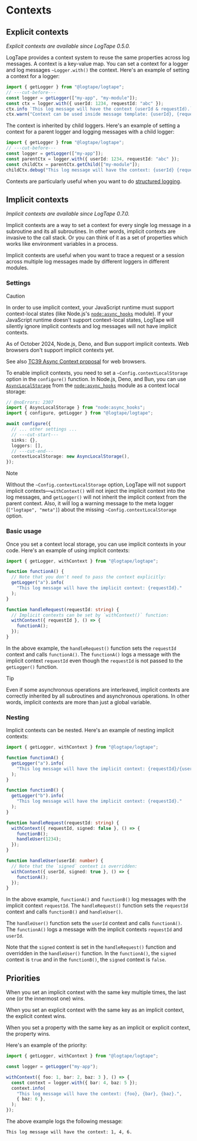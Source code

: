 Contexts
========

Explicit contexts
-----------------

*Explicit contexts are available since LogTape 0.5.0.*

LogTape provides a context system to reuse the same properties across log
messages.  A context is a key-value map.  You can set a context for a logger
and log messages `~Logger.with()` the context.  Here's an example of setting
a context for a logger:

~~~~ typescript twoslash
import { getLogger } from "@logtape/logtape";
// ---cut-before---
const logger = getLogger(["my-app", "my-module"]);
const ctx = logger.with({ userId: 1234, requestId: "abc" });
ctx.info `This log message will have the context (userId & requestId).`;
ctx.warn("Context can be used inside message template: {userId}, {requestId}.");
~~~~

The context is inherited by child loggers.  Here's an example of setting a
context for a parent logger and logging messages with a child logger:

~~~~ typescript twoslash
import { getLogger } from "@logtape/logtape";
// ---cut-before---
const logger = getLogger(["my-app"]);
const parentCtx = logger.with({ userId: 1234, requestId: "abc" });
const childCtx = parentCtx.getChild(["my-module"]);
childCtx.debug("This log message will have the context: {userId} {requestId}.");
~~~~

Contexts are particularly useful when you want to do
[structured logging](./struct.md).


Implicit contexts
-----------------

*Implicit contexts are available since LogTape 0.7.0.*

Implicit contexts are a way to set a context for every single log message in
a subroutine and its all subroutines.  In other words, implicit contexts are
invasive to the call stack.  Or you can think of it as a set of properties
which works like environment variables in a process.

Implicit contexts are useful when you want to trace a request or a session
across multiple log messages made by different loggers in different modules.


### Settings

> [!CAUTION]
> In order to use implicit context, your JavaScript runtime must support
> context-local states (like Node.js's [`node:async_hooks`] module).  If your
> JavaScript runtime doesn't support context-local states, LogTape will silently
> ignore implicit contexts and log messages will not have implicit contexts.
>
> As of October 2024, Node.js, Deno, and Bun support implicit contexts.
> Web browsers don't support implicit contexts yet.
>
> See also [TC39 Async Context proposal] for web browsers.

To enable implicit contexts, you need to set a `~Config.contextLocalStorage`
option in the `configure()` function.  In Node.js, Deno, and Bun, you can use
[`AsyncLocalStorage`] from the [`node:async_hooks`] module as a context local
storage:

~~~~ typescript twoslash
// @noErrors: 2307
import { AsyncLocalStorage } from "node:async_hooks";
import { configure, getLogger } from "@logtape/logtape";

await configure({
  // ... other settings ...
  // ---cut-start---
  sinks: {},
  loggers: [],
  // ---cut-end---
  contextLocalStorage: new AsyncLocalStorage(),
});
~~~~

> [!NOTE]
> Without the `~Config.contextLocalStorage` option, LogTape will not support
> implicit contexts—`withContext()` will not inject the implicit context
> into the log messages, and `getLogger()` will not inherit the implicit context
> from the parent context.  Also, it will log a warning message to the meta
> logger (`["logtape", "meta"]`) about the missing
> `~Config.contextLocalStorage` option.

[`node:async_hooks`]: https://nodejs.org/api/async_context.html
[TC39 Async Context proposal]: https://tc39.es/proposal-async-context/
[`AsyncLocalStorage`]: https://nodejs.org/api/async_context.html#class-asynclocalstorage


### Basic usage

Once you set a context local storage, you can use implicit contexts in your
code.  Here's an example of using implicit contexts:

~~~~ typescript twoslash
import { getLogger, withContext } from "@logtape/logtape";

function functionA() {
  // Note that you don't need to pass the context explicitly:
  getLogger("a").info(
    "This log message will have the implicit context: {requestId}."
  );
}

function handleRequest(requestId: string) {
  // Implicit contexts can be set by `withContext()` function:
  withContext({ requestId }, () => {
    functionA();
  });
}
~~~~

In the above example, the `handleRequest()` function sets the `requestId`
context and calls `functionA()`.  The `functionA()` logs a message with the
implicit context `requestId` even though the `requestId` is not passed to the
`getLogger()` function.

> [!TIP]
> Even if some asynchronous operations are interleaved, implicit contexts
> are correctly inherited by all subroutines and asynchronous operations.
> In other words, implicit contexts are more than just a global variable.

### Nesting

Implicit contexts can be nested.  Here's an example of nesting implicit
contexts:

~~~~ typescript twoslash
import { getLogger, withContext } from "@logtape/logtape";

function functionA() {
  getLogger("a").info(
    "This log message will have the implicit context: {requestId}/{userId}."
  );
}

function functionB() {
  getLogger("b").info(
    "This log message will have the implicit context: {requestId}."
  );
}

function handleRequest(requestId: string) {
  withContext({ requestId, signed: false }, () => {
    functionB();
    handleUser(1234);
  });
}

function handleUser(userId: number) {
  // Note that the `signed` context is overridden:
  withContext({ userId, signed: true }, () => {
    functionA();
  });
}
~~~~

In the above example, `functionA()` and `functionB()` log messages with the
implicit context `requestId`.  The `handleRequest()` function sets the
`requestId` context and calls `functionB()` and `handleUser()`.

The `handleUser()` function sets the `userId` context and calls `functionA()`.
The `functionA()` logs a message with the implicit contexts `requestId` and
`userId`.

Note that the `signed` context is set in the `handleRequest()` function and
overridden in the `handleUser()` function.  In the `functionA()`, the `signed`
context is `true` and in the `functionB()`, the `signed` context is `false`.


Priorities
----------

When you set an implicit context with the same key multiple times, the last one
(or the innermost one) wins.

When you set an explicit context with the same key as an implicit context,
the explicit context wins.

When you set a property with the same key as an implicit or explicit context,
the property wins.

Here's an example of the priority:

~~~~ typescript twoslash
import { getLogger, withContext } from "@logtape/logtape";

const logger = getLogger("my-app");

withContext({ foo: 1, bar: 2, baz: 3 }, () => {
  const context = logger.with({ bar: 4, baz: 5 });
  context.info(
    "This log message will have the context: {foo}, {bar}, {baz}.",
    { baz: 6 },
  );
});
~~~~

The above example logs the following message:

~~~~
This log message will have the context: 1, 4, 6.
~~~~
